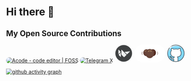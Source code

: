 # Hi there 👋

<!--
**ByteJoseph/ByteJoseph** is a ✨ _special_ ✨ repository because its `README.md` (this file) appears on your GitHub profile.

Here are some ideas to get you started:

- 🔭 I’m currently working on ...
- 🌱 I’m currently learning ...
- 👯 I’m looking to collaborate on ...
- 🤔 I’m looking for help with ...
- 💬 Ask me about ...
- 📫 How to reach me: ...
- 😄 Pronouns: ...
- ⚡ Fun fact: ...
-->
## My Open Source Contributions
<a href="https://play.google.com/store/apps/details?id=com.foxdebug.acodefree&hl=en_US" target="_blank"><img style="border-radius: 100px;" width="50" height="50" alt="Acode - code editor | FOSS"  src="https://acode.app/logo.svg"></a>
<a href="https://play.google.com/store/apps/details?id=org.thunderdog.challegram&hl=en_US" target="_blank"><img style="border-radius: 100px;" width="50" height="50" alt="Telegram X"  src="https://appstotalk.com/uploads/posts/2019-02/1550581030_telegram.png"></a>
<a href="https://github.com/kivy/python-for-android" target="_blank"><img style="border-radius: 100px;" width="50" height="50" alt="Python For Android"  src="https://raw.githubusercontent.com/kivy/kivy/master/kivy/data/logo/kivy-icon-256.png"></a>
<a href="https://github.com/makersofkerala/thengascript" target="_blank"><img style="border-radius: 100px;" width="85" height="50" alt="Thengascript"  src=".github/tgs.png"></a>
<a href="https://github.com/ByteJoseph/osintgit" target="_blank"><img style="border-radius: 100px;" width="50" height="50" alt="Osintgit"  src="https://raw.githubusercontent.com/ByteJoseph/osintgit/main/assets/icon.png"></a>

[![github activity graph](https://github-readme-activity-graph.vercel.app/graph?username=ByteJoseph&bg_color=ffcfe9&color=9e4c98&line=9e4c98&point=403d3d&area=true&hide_border=true)](https://github.com/ashutosh00710/github-readme-activity-graph)

